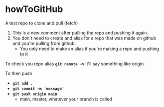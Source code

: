 # howToGitHub
A test repo to clone and pull (fetch)

1. This is a new comment after pulling the repo and pushing it again.
2. You don't need to create and alias for a repo that was made on github and you're pulling from github.
   * You only need to make an alias if you're making a repo and pushing to it

To check you repo alias **`git remote -v`** it'll say something like origin

To then push
   * **`git add .`**
   * **`git commit -m 'message'`**
   * **`git push origin main`**
     * main, master, whatever your branch is called